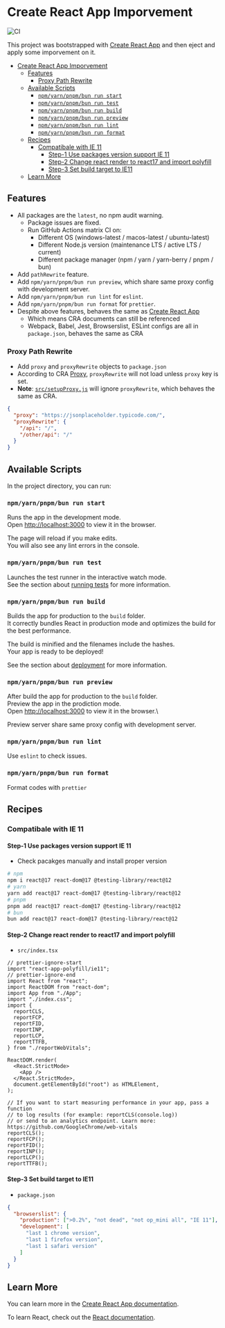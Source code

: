 # Create React App Imporvement

![CI](https://github.com/Florencea/create-react-app-imporvement/actions/workflows/test.yml/badge.svg)

This project was bootstrapped with [Create React App](https://create-react-app.dev/) and then eject and apply some imporvement on it.

- [Create React App Imporvement](#create-react-app-imporvement)
  - [Features](#features)
    - [Proxy Path Rewrite](#proxy-path-rewrite)
  - [Available Scripts](#available-scripts)
    - [`npm/yarn/pnpm/bun run start`](#npmyarnpnpmbun-run-start)
    - [`npm/yarn/pnpm/bun run test`](#npmyarnpnpmbun-run-test)
    - [`npm/yarn/pnpm/bun run build`](#npmyarnpnpmbun-run-build)
    - [`npm/yarn/pnpm/bun run preview`](#npmyarnpnpmbun-run-preview)
    - [`npm/yarn/pnpm/bun run lint`](#npmyarnpnpmbun-run-lint)
    - [`npm/yarn/pnpm/bun run format`](#npmyarnpnpmbun-run-format)
  - [Recipes](#recipes)
    - [Compatibale with IE 11](#compatibale-with-ie-11)
      - [Step-1 Use packages version support IE 11](#step-1-use-packages-version-support-ie-11)
      - [Step-2 Change react render to react17 and import polyfill](#step-2-change-react-render-to-react17-and-import-polyfill)
      - [Step-3 Set build target to IE11](#step-3-set-build-target-to-ie11)
  - [Learn More](#learn-more)

## Features

- All packages are the `latest`, no npm audit warning.
  - Package issues are fixed.
  - Run GitHub Actions matrix CI on:
    - Different OS (windows-latest / macos-latest / ubuntu-latest)
    - Different Node.js version (maintenance LTS / active LTS / current)
    - Different package manager (npm / yarn / yarn-berry / pnpm / bun)
- Add `pathRewrite` feature.
- Add `npm/yarn/pnpm/bun run preview`, which share same proxy config with development server.
- Add `npm/yarn/pnpm/bun run lint` for `eslint`.
- Add `npm/yarn/pnpm/bun run format` for `prettier`.
- Despite above features, behaves the same as [Create React App](https://create-react-app.dev/)
  - Which means CRA documents can still be referenced
  - Webpack, Babel, Jest, Browserslist, ESLint configs are all in `package.json`, behaves the same as CRA

### Proxy Path Rewrite

- Add `proxy` and `proxyRewrite` objects to `package.json`
- According to CRA [Proxy](https://create-react-app.dev/docs/proxying-api-requests-in-development), `proxyRewrite` will not load unless `proxy` key is set.
- **Note**: [`src/setupProxy.js`](https://create-react-app.dev/docs/proxying-api-requests-in-development#configuring-the-proxy-manually) will ignore `proxyRewrite`, which behaves the same as CRA.

```json
{
  "proxy": "https://jsonplaceholder.typicode.com/",
  "proxyRewrite": {
    "/api": "/",
    "/other/api": "/"
  }
}
```

## Available Scripts

In the project directory, you can run:

### `npm/yarn/pnpm/bun run start`

Runs the app in the development mode.\
Open [http://localhost:3000](http://localhost:3000) to view it in the browser.

The page will reload if you make edits.\
You will also see any lint errors in the console.

### `npm/yarn/pnpm/bun run test`

Launches the test runner in the interactive watch mode.\
See the section about [running tests](https://create-react-app.dev/docs/running-tests/) for more information.

### `npm/yarn/pnpm/bun run build`

Builds the app for production to the `build` folder.\
It correctly bundles React in production mode and optimizes the build for the best performance.

The build is minified and the filenames include the hashes.\
Your app is ready to be deployed!

See the section about [deployment](https://create-react-app.dev/docs/deployment/) for more information.

### `npm/yarn/pnpm/bun run preview`

After build the app for production to the `build` folder.\
Preview the app in the prodiction mode.\
Open [http://localhost:3000](http://localhost:3000) to view it in the browser.\

Preview server share same proxy config with development server.

### `npm/yarn/pnpm/bun run lint`

Use `eslint` to check issues.

### `npm/yarn/pnpm/bun run format`

Format codes with `prettier`

## Recipes

### Compatibale with IE 11

#### Step-1 Use packages version support IE 11

- Check pacakges manually and install proper version

```sh
# npm
npm i react@17 react-dom@17 @testing-library/react@12
# yarn
yarn add react@17 react-dom@17 @testing-library/react@12
# pnpm
pnpm add react@17 react-dom@17 @testing-library/react@12
# bun
bun add react@17 react-dom@17 @testing-library/react@12
```

#### Step-2 Change react render to react17 and import polyfill

- `src/index.tsx`

```tsx
// prettier-ignore-start
import "react-app-polyfill/ie11";
// prettier-ignore-end
import React from "react";
import ReactDOM from "react-dom";
import App from "./App";
import "./index.css";
import {
  reportCLS,
  reportFCP,
  reportFID,
  reportINP,
  reportLCP,
  reportTTFB,
} from "./reportWebVitals";

ReactDOM.render(
  <React.StrictMode>
    <App />
  </React.StrictMode>,
  document.getElementById("root") as HTMLElement,
);

// If you want to start measuring performance in your app, pass a function
// to log results (for example: reportCLS(console.log))
// or send to an analytics endpoint. Learn more: https://github.com/GoogleChrome/web-vitals
reportCLS();
reportFCP();
reportFID();
reportINP();
reportLCP();
reportTTFB();
```

#### Step-3 Set build target to IE11

- `package.json`

```json
{
  "browserslist": {
    "production": [">0.2%", "not dead", "not op_mini all", "IE 11"],
    "development": [
      "last 1 chrome version",
      "last 1 firefox version",
      "last 1 safari version"
    ]
  }
}
```

## Learn More

You can learn more in the [Create React App documentation](https://create-react-app.dev/).

To learn React, check out the [React documentation](https://reactjs.dev/).
